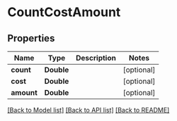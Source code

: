 # CountCostAmount

## Properties
Name | Type | Description | Notes
------------ | ------------- | ------------- | -------------
**count** | **Double** |  | [optional] 
**cost** | **Double** |  | [optional] 
**amount** | **Double** |  | [optional] 

[[Back to Model list]](../README.md#documentation-for-models) [[Back to API list]](../README.md#documentation-for-api-endpoints) [[Back to README]](../README.md)



